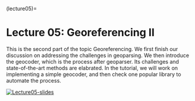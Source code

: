 (lecture05)= 
# Lecture 05: Georeferencing II 

This is the second part of the topic Georeferencing. We first finish our discussion on addressing the challenges in geoparsing. We then introduce the geocoder, which is the process after geoparser. Its challenges and state-of-the-art methods are elabrated. In the tutorial, we will work on implementing a simple geocoder, and then check one popular library to automate the process. 

[![Lecture05-slides](/lectures/l05-preface.png)](https://docs.google.com/presentation/d/1GyLCDVlmJH6yEy3jDp8enFN4FVJi3S3hUH51Xd2Fkow/edit?usp=sharing) 
